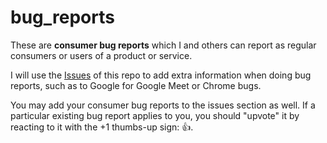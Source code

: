 # bug_reports

These are **consumer bug reports** which I and others can report as regular consumers or users of a product or service. 

I will use the [Issues](https://github.com/ElectricRCAircraftGuy/bug_reports/issues) of this repo to add extra information when doing bug reports, such as to Google for Google Meet or Chrome bugs.

You may add your consumer bug reports to the issues section as well. If a particular existing bug report applies to you, you should "upvote" it by reacting to it with the +1 thumbs-up sign: 👍.
